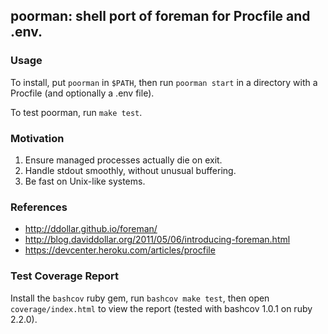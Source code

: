 ## poorman: shell port of foreman for Procfile and .env.

### Usage

To install, put `poorman` in `$PATH`, then run `poorman start` in a directory
with a Procfile (and optionally a .env file).

To test poorman, run `make test`.

### Motivation

 1. Ensure managed processes actually die on exit.
 2. Handle stdout smoothly, without unusual buffering.
 3. Be fast on Unix-like systems.

### References

 * http://ddollar.github.io/foreman/
 * http://blog.daviddollar.org/2011/05/06/introducing-foreman.html
 * https://devcenter.heroku.com/articles/procfile

### Test Coverage Report

Install the `bashcov` ruby gem, run `bashcov make test`, then open
`coverage/index.html` to view the report (tested with bashcov 1.0.1 on ruby
2.2.0).
